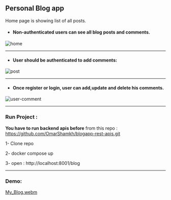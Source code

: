 ## Personal Blog app

Home page is showing list of all posts.
 * #### Non-authenticated users can see all blog posts and comments.

  ![home](https://user-images.githubusercontent.com/44472968/209350249-5671bfa1-8a9c-447b-a169-5dbc515cefe4.png)
  
  ********************************
  
  * #### User should be authenticated to add comments:

  ![post](https://user-images.githubusercontent.com/44472968/209350595-b7f5877c-e25f-4ff7-aca0-9c07d0b9c90c.png)

*************************************
* #### Once register or login, user can add,update and delete his comments.

![user-comment](https://user-images.githubusercontent.com/44472968/209350839-281ff54b-4cc3-49ae-8bc8-d2e47eb22d13.png)

****************************************

### Run Project :
**You have to run backend apis before** from this repo :
 https://github.com/OmarShamkh/blogapp-rest-apis.git 

1- Clone repo 

2- docker compose up

3- open : http://localhost:8001/blog
************************************************************
### Demo:

[My_Blog.webm](https://user-images.githubusercontent.com/44472968/209352803-47a12613-409b-4472-8ee5-00aa43e7714b.webm)

